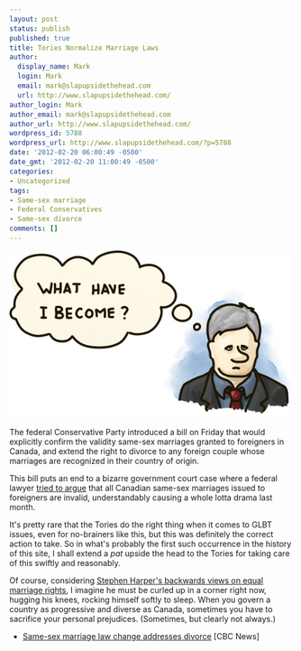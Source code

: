 ```yaml
---
layout: post
status: publish
published: true
title: Tories Normalize Marriage Laws
author:
  display_name: Mark
  login: Mark
  email: mark@slapupsidethehead.com
  url: http://www.slapupsidethehead.com/
author_login: Mark
author_email: mark@slapupsidethehead.com
author_url: http://www.slapupsidethehead.com/
wordpress_id: 5788
wordpress_url: http://www.slapupsidethehead.com/?p=5788
date: '2012-02-20 06:00:49 -0500'
date_gmt: '2012-02-20 11:00:49 -0500'
categories:
- Uncategorized
tags:
- Same-sex marriage
- Federal Conservatives
- Same-sex divorce
comments: []
---
```

![A despondent Stephen Harper thinks to himself:](/wp-content/media/2012/02/despondent-harper.jpg "He always looks despondent, but this time he feels it.")

The federal Conservative Party introduced a bill on Friday that would explicitly confirm the validity same-sex marriages granted to foreigners in Canada, and extend the right to divorce to any foreign couple whose marriages are recognized in their country of origin.

This bill puts an end to a bizarre government court case where a federal lawyer [tried to argue](http://www.slapupsidethehead.com/2012/01/unspinning-the-same-sex-marriage-fiasco/ "Unspinning The Same-Sex Marriage Fiasco") that all Canadian same-sex marriages issued to foreigners are invalid, understandably causing a whole lotta drama last month.

It's pretty rare that the Tories do the right thing when it comes to GLBT issues, even for no-brainers like this, but this was definitely the correct action to take. So in what's probably the first such occurrence in the history of this site, I shall extend a _pat_ upside the head to the Tories for taking care of this swiftly and reasonably.

Of course, considering [Stephen Harper's backwards views on equal marriage rights](http://video.google.com/videoplay?docid=5814478782999702361 "Let's let him explain this himself"), I imagine he must be curled up in a corner right now, hugging his knees, rocking himself softly to sleep. When you govern a country as progressive and diverse as Canada, sometimes you have to sacrifice your personal prejudices. (Sometimes, but clearly not always.)

- [Same-sex marriage law change addresses divorce](http://www.cbc.ca/news/canada/story/2012/02/17/gay-marriage-loophole.html) [CBC News]
